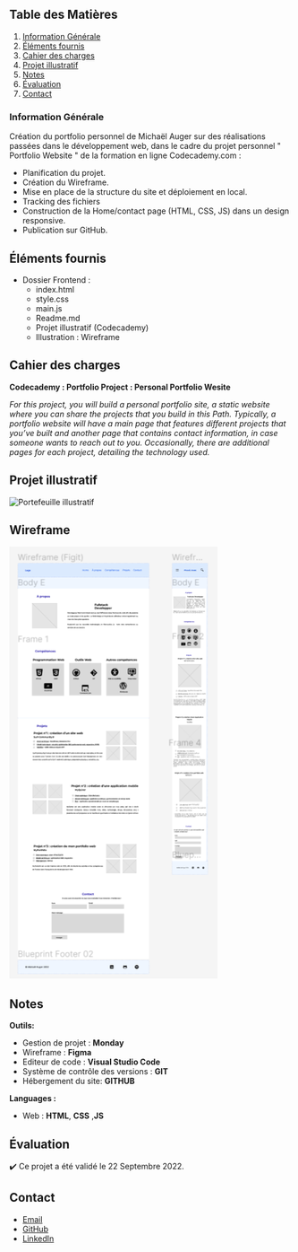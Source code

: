 ## Table des Matières
1. [Information Générale](#Information-Generale)
2. [Éléments fournis](#Éléments-fournis)
3. [Cahier des charges](#Cahier-des-charges)
4. [Projet illustratif](#Projet-illustratif)
5. [Notes](#Notes)
6. [Évaluation](#Évaluation)
7. [Contact](#Contact)


### Information Générale
Création du portfolio personnel de Michaël Auger sur des réalisations passées dans le développement web, dans le cadre du projet personnel " Portfolio Website " de la formation en ligne Codecademy.com  : 
* Planification du projet.
* Création du Wireframe.
* Mise en place de la structure du site et déploiement en local.
* Tracking des fichiers
* Construction de la Home/contact page (HTML, CSS, JS) dans un design responsive.
* Publication sur GitHub.


## Éléments fournis
 * Dossier Frontend :
    - index.html
    - style.css
    - main.js
    - Readme.md
    - Projet illustratif (Codecademy)
    - Illustration : Wireframe


##  Cahier des charges
**Codecademy : Portfolio Project : Personal Portfolio Wesite**
 
*For this project, you will build a personal portfolio site, a static website where you can share the projects that you build in this Path. Typically, a portfolio website will have a main page that features different projects that you’ve built and another page that contains contact information, in case someone wants to reach out to you. Occasionally, there are additional pages for each project, detailing the technology used.*

## Projet illustratif
![Portefeuille illustratif](https://static-assets.codecademy.com/Paths/front-end-career-path/personal-portfolio-website/personal-portfolio-website-screenshot.png)

## Wireframe
![Wireframe](Resources/images/Wireframe.png)

## Notes
**Outils:**
 * Gestion de projet : **Monday**
 * Wireframe : **Figma**
 * Editeur de code : **Visual Studio Code**
 * Système de contrôle des versions : **GIT**
 * Hébergement du site: **GITHUB**
  
**Languages :**
 * Web : **HTML**, **CSS** ,**JS**


## Évaluation
:heavy_check_mark: Ce projet a été validé le 22 Septembre 2022.


## Contact
* [Email](mailto:auger.michaell@gmail;com)
* [GitHub](https://github.com/ByronMike)
* [LinkedIn](https://www.linkedin.com/in/auger-michael/)
